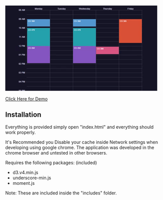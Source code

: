 
![demo gif1](sample.gif)

[Click Here for Demo](https://jevan1000.github.io/Course-Scheduler/)

## Installation
Everything is provided simply open "index.html" and everything should
work properly.

It's Recommended you Disable your cache inside Network settings when developing 
using google chrome. The application was developed in the chrome browser 
and untested in other browsers.

Requires the following packages: (included)
- d3.v4.min.js
- underscore-min.js
- moment.js

Note: These are included inside the "includes" folder. 

